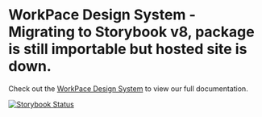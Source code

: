 # WorkPace Design System - Migrating to Storybook v8, package is still importable but hosted site is down.

Check out the [WorkPace Design System](https://workpace.dev) to view our full documentation.

[![Storybook Status](https://github.com/work-pace/design-system/actions/workflows/deploy-github-pages.yml/badge.svg)](https://github.com/work-pace/design-system/actions/workflows/deploy-github-pages.yml)
